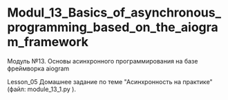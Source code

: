 # Modul_13_Basics_of_asynchronous_programming_based_on_the_aiogram_framework
Модуль №13. Основы асинхронного программирования на базе фреймворка aiogram

Lesson_05 Домашнее задание по теме "Асинхронность на практике" (файл: module_13_1.py ).

